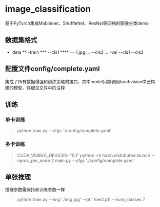 # image_classification
基于PyTorch集成Mobilenet、ShuffleNet、ResNet等网络的图像分类demo

## 数据集格式
* data
** -train
*** --cls1
**** ---1.jpg
      ...
    --cls2
    ...
   -val
    --cls1
    --cls2

## 配置文件config/complete.yaml
集成了所有数据增强和训练策略的接口，其中model只能调用torchvision中已构建的模型，详细见文件中的注释

## 训练
### 单卡训练

> python train.py --cfgs './config/complete.yaml'

### 多卡训练
> CUDA_VISIBLE_DEVICES="0,1" python -m torch.distributed.launch --nproc_per_node 2 main.py --cfgs './config/complete.yaml'

## 单张推理
推理参数需保持和训练参数一样
> python train.py --img './img.jpg' --pt './best.pt' --num_classes 7
